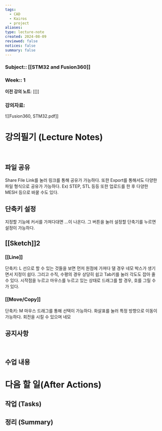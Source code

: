 ```yaml
---
tags:
  - CAD
  - Kairos
  - project
aliases: 
type: lecture-note
created: 2024-08-09
reviewed: false
notices: false
summary: false
---
```

### **Subject**:: [[STM32 and Fusion360]]
### **Week**:: 1

**이전 강의 노트**: [[]]

### 강의자료: 
![[Fusion360, STM32.pdf]]

# 강의필기 (Lecture Notes)
<br>

## 파일 공유
Share File Link를 눌러 링크를 통해 공유가 가능하다.
또한 Export를 통해서도 다양한 파일 형식으로 공유가 가능하다. Ex) STEP, STL 등등
또한 업로드를 한 후 다양한 MESH 등으로 바꿀 수도 있다.

## 단축키 설정
지정할 기능에 커서를 가져다대면 ...이 나온다. 그 버튼을 눌러 설정할 단축기를 누르면 설정이 가능하다. 
 
## [[Sketch]]2

### [[Line]]
단축키: L
선으로 할 수 있는 것들을 보면 먼저 원점에 가져다 댈 경우 네모 박스가 생기면서 지정이 쉽다. 그리고 수직, 수평의 경우 상당히 쉽고 Tab키를 눌러 각도도 잡아 줄 수 있다. 
시작점을 누르고 마우스를 누르고 있는 상태로 드래그를 할 경우, 호를 그릴 수가 있다. 

### [[Move/Copy]]
단축키: M
마우스 드래그를 통해 선택이 가능하다. 
화살표를 눌러 특정 방향으로 이동이 가능하다.
회전을 시킬 수 있으며 네모 
## 공지사항
<br>



## 수업 내용


# 다음 할 일(After Actions)
## 작업 (Tasks)


## 정리 (Summary)



